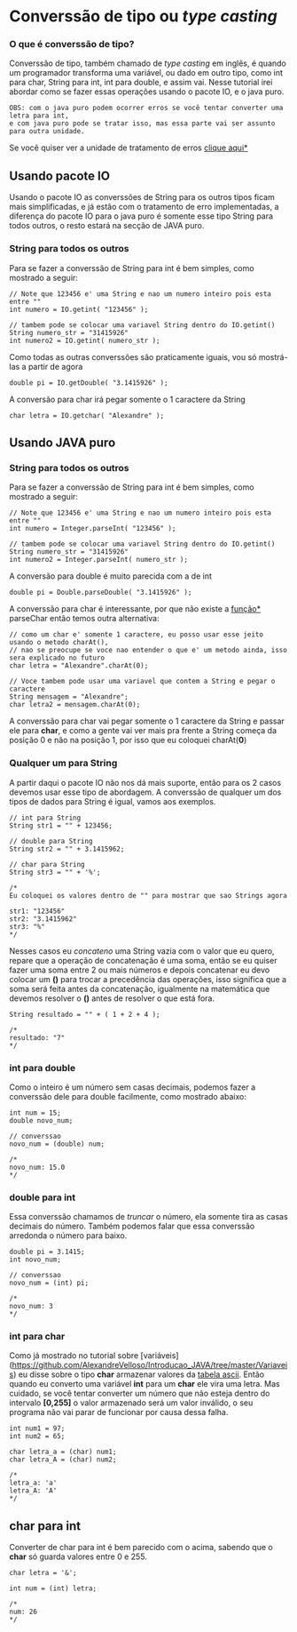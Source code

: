 # Converssão de tipo ou *type casting*

### O que é converssão de tipo?
Converssão de tipo, também chamado de *type casting* em inglês, é quando um programador transforma uma variável, ou dado em outro tipo, como int para char, String para int, int para double, e assim vai. Nesse tutorial irei abordar como se fazer essas operações usando o pacote IO, e o java puro.

```
OBS: com o java puro podem ocorrer erros se você tentar converter uma letra para int,
e com java puro pode se tratar isso, mas essa parte vai ser assunto para outra unidade.
```

Se você quiser ver a unidade de tratamento de erros [clique aqui*](CONVERSSAO.md)

## Usando pacote IO
Usando o pacote IO as converssões de String para os outros tipos ficam mais simplificadas, e já estão com o tratamento de erro implementadas, a diferença do pacote IO para o java puro é somente esse tipo String para todos outros, o resto estará na secção de JAVA puro.

### String para todos os outros
Para se fazer a converssão de String para int é bem simples, como mostrado a seguir:

```
// Note que 123456 e' uma String e nao um numero inteiro pois esta entre ""
int numero = IO.getint( "123456" );

// tambem pode se colocar uma variavel String dentro do IO.getint()
String numero_str = "31415926"
int numero2 = IO.getint( numero_str );
```

Como todas as outras converssões são praticamente iguais, vou só mostrá-las a partir de agora

```
double pi = IO.getDouble( "3.1415926" );
```

A conversão para char irá pegar somente o 1 caractere da String

```
char letra = IO.getchar( "Alexandre" );
```

## Usando JAVA puro

### String para todos os outros
Para se fazer a converssão de String para int é bem simples, como mostrado a seguir:

```
// Note que 123456 e' uma String e nao um numero inteiro pois esta entre ""
int numero = Integer.parseInt( "123456" );

// tambem pode se colocar uma variavel String dentro do IO.getint()
String numero_str = "31415926"
int numero2 = Integer.parseInt( numero_str );
```

A conversão para double é muito parecida com a de int

```
double pi = Double.parseDouble( "3.1415926" );
```

A converssão para char é interessante, por que não existe a [função*](CONVERSSAO.md) parseChar então temos outra alternativa:

```
// como um char e' somente 1 caractere, eu posso usar esse jeito usando o metodo charAt(),
// nao se preocupe se voce nao entender o que e' um metodo ainda, isso sera explicado no futuro
char letra = "Alexandre".charAt(0);

// Voce tambem pode usar uma variavel que contem a String e pegar o caractere
String mensagem = "Alexandre";
char letra2 = mensagem.charAt(0);
```

A converssão para char vai pegar somente o 1 caractere da String e passar ele para **char**, e como a gente vai ver mais pra frente a String começa da posição 0 e não na posição 1, por isso que eu coloquei charAt(**0**)

### Qualquer um para String

A partir daqui o pacote IO não nos dá mais suporte, então para os 2 casos devemos usar esse tipo de abordagem. A converssão de qualquer um dos tipos de dados para String é igual, vamos aos exemplos.

```
// int para String
String str1 = "" + 123456;

// double para String
String str2 = "" + 3.1415962;

// char para String
String str3 = "" + '%';

/*
Eu coloquei os valores dentro de "" para mostrar que sao Strings agora

str1: "123456"
str2: "3.1415962"
str3: "%"
*/
```

Nesses casos eu *concateno* uma String vazia com o valor que eu quero, repare que a operação de concatenação é uma soma, então se eu quiser fazer uma soma entre 2 ou mais números e depois concatenar eu devo colocar um **()** para trocar a precedência das operações, isso significa que a soma será feita antes da concatenação, igualmente na matemática que devemos resolver o **()** antes de resolver o que está fora.

```
String resultado = "" + ( 1 + 2 + 4 );

/*
resultado: "7"
*/
```

### int para double
Como o inteiro é um número sem casas decimais, podemos fazer a converssão dele para double facilmente, como mostrado abaixo:
```
int num = 15;
double novo_num;

// converssao
novo_num = (double) num;

/*
novo_num: 15.0
*/
```

### double para int
Essa converssão chamamos de *truncar* o número, ela somente tira as casas decimais do número. Também podemos falar que essa converssão arredonda o número para baixo.
```
double pi = 3.1415;
int novo_num;

// converssao
novo_num = (int) pi;

/*
novo_num: 3
*/
```

### int para char
Como já mostrado no tutorial sobre [variáveis] (https://github.com/AlexandreVelloso/Introducao_JAVA/tree/master/Variaveis) eu disse sobre o tipo **char** armazenar valores da [tabela ascii](http://ic.unicamp.br/~everton/aulas/hardware/tabelaASCII.pdf). Então quando eu converto uma variável **int** para um **char** ele vira uma letra. Mas cuidado, se você tentar converter um número que não esteja dentro do intervalo **[0,255]** o valor armazenado será um valor inválido, o seu programa não vai parar de funcionar por causa dessa falha.

```
int num1 = 97;
int num2 = 65;

char letra_a = (char) num1;
char letra_A = (char) num2;

/*
letra_a: 'a'
letra_A: 'A'
*/
```

## char para int
Converter de char para int é bem parecido com o acima, sabendo que o **char** só guarda valores entre 0 e 255.

```
char letra = '&';

int num = (int) letra;

/*
num: 26
*/
```
